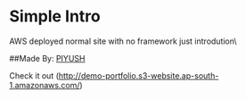 # Simple Intro
AWS deployed normal site with no framework just introdution\

##Made By:
[PIYUSH](http://demo-portfolio.s3-website.ap-south-1.amazonaws.com/)

Check it out (http://demo-portfolio.s3-website.ap-south-1.amazonaws.com/)
